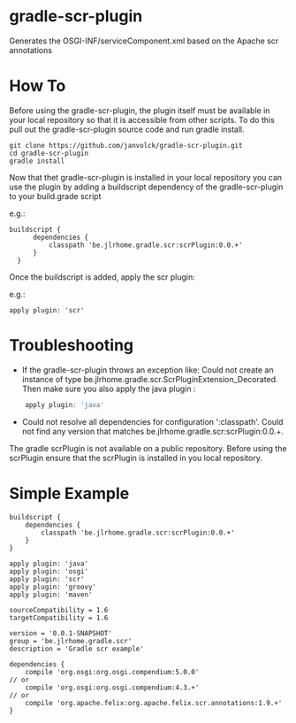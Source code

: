 gradle-scr-plugin
=================

Generates the OSGI-INF/serviceComponent.xml based on the Apache scr annotations


How To
======
Before using the gradle-scr-plugin, the plugin itself must be available in your local repository so that it is accessible from other scripts.
To do this pull out the gradle-scr-plugin source code and run gradle install.

    git clone https://github.com/janvolck/gradle-scr-plugin.git
    cd gradle-scr-plugin
    gradle install

Now that thet gradle-scr-plugin is installed in your local repository you can use the plugin by adding a buildscript dependency
of the gradle-scr-plugin to your build.grade script

e.g.:

    buildscript {
          dependencies {
              classpath 'be.jlrhome.gradle.scr:scrPlugin:0.0.+'
          }
      }

Once the buildscript is added, apply the scr plugin:

e.g.:

    apply plugin: 'scr'


Troubleshooting
================
* If the gradle-scr-plugin throws an exception like: Could not create an instance of type be.jlrhome.gradle.scr.ScrPluginExtension_Decorated.
  Then make sure you also apply the java plugin :

```groovy
    apply plugin: 'java'
```

* Could not resolve all dependencies for configuration ':classpath'. Could not find any version that matches be.jlrhome.gradle.scr:scrPlugin:0.0.+.

The gradle scrPlugin is not available on a public repository. Before using the scrPlugin ensure that the scrPlugin is installed in you local repository.



Simple Example
==============

    buildscript {
        dependencies {
            classpath 'be.jlrhome.gradle.scr:scrPlugin:0.0.+'
        }
    }

    apply plugin: 'java'
    apply plugin: 'osgi'
    apply plugin: 'scr'
    apply plugin: 'groovy'
    apply plugin: 'maven'

    sourceCompatibility = 1.6
    targetCompatibility = 1.6

    version = '0.0.1-SNAPSHOT'
    group = 'be.jlrhome.gradle.scr'
    description = 'Gradle scr example'

    dependencies {
        compile 'org.osgi:org.osgi.compendium:5.0.0'
    // or
        compile 'org.osgi:org.osgi.compendium:4.3.+'
    // or
        compile 'org.apache.felix:org.apache.felix.scr.annotations:1.9.+'
    }
